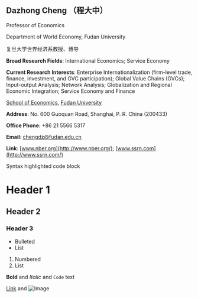 ## Dazhong Cheng （程大中）
Professor of Economics

Department of World Economy, Fudan University

复旦大学世界经济系教授、博导

**Broad Research Fields**: International Economics; Service Economy

**Current Research Interests**: Enterprise Internationalization (firm-level trade, finance, investment, and GVC participation); Global Value Chains (GVCs); Input-output Analysis; Network Analysis; Globalization and Regional Economic Integration; Service Economy and Finance

[School of Economics](https://econ.fudan.edu.cn/),  [Fudan University](https://www.fudan.edu.cn/)

**Address**: No. 600 Guoquan Road, Shanghai, P. R. China (200433)

**Office Phone**: +86 21 5566 5317

**Email**: chengdz@fudan.edu.cn

**Link**: [www.nber.org](http://www.nber.org/); [www.ssrn.com](http://www.ssrn.com/)


Syntax highlighted code block
# Header 1
## Header 2
### Header 3

- Bulleted
- List

1. Numbered
2. List

**Bold** and _Italic_ and `Code` text

[Link](url) and ![Image](src)
```
